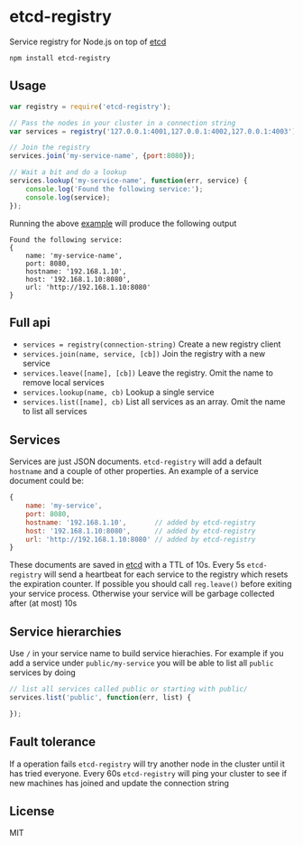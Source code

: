 # etcd-registry

Service registry for Node.js on top of [etcd](https://github.com/coreos/etcd)

	npm install etcd-registry

## Usage

``` js
var registry = require('etcd-registry');

// Pass the nodes in your cluster in a connection string
var services = registry('127.0.0.1:4001,127.0.0.1:4002,127.0.0.1:4003');

// Join the registry
services.join('my-service-name', {port:8080});

// Wait a bit and do a lookup
services.lookup('my-service-name', function(err, service) {
	console.log('Found the following service:');
	console.log(service);
});

```

Running the above [example](https://github.com/mafintosh/etcd-registry/blob/master/example.js) will produce the following output

```
Found the following service:
{
	name: 'my-service-name',
	port: 8080,
	hostname: '192.168.1.10',
	host: '192.168.1.10:8080',
	url: 'http://192.168.1.10:8080'
}
```

## Full api

* `services = registry(connection-string)` Create a new registry client
* `services.join(name, service, [cb])` Join the registry with a new service
* `services.leave([name], [cb])` Leave the registry. Omit the name to remove local services
* `services.lookup(name, cb)` Lookup a single service
* `services.list([name], cb)` List all services as an array. Omit the name to list all services

## Services

Services are just JSON documents. `etcd-registry` will add a default `hostname` and a couple of other properties.
An example of a service document could be:

``` js
{
	name: 'my-service',
	port: 8080,
	hostname: '192.168.1.10',       // added by etcd-registry
	host: '192.168.1.10:8080',      // added by etcd-registry
	url: 'http://192.168.1.10:8080' // added by etcd-registry
}
```

These documents are saved in [etcd](https://github.com/coreos/etcd) with a TTL of 10s.
Every 5s `etcd-registry` will send a heartbeat for each service to the registry which resets the expiration counter.
If possible you should call `reg.leave()` before exiting your service process. Otherwise your service will be garbage collected after (at most) 10s

## Service hierarchies

Use `/` in your service name to build service hierachies.
For example if you add a service under `public/my-service` you will be able to list all `public` services by doing

``` js
// list all services called public or starting with public/
services.list('public', function(err, list) {

});
```

## Fault tolerance

If a operation fails `etcd-registry` will try another node in the cluster until it has tried everyone.
Every 60s `etcd-registry` will ping your cluster to see if new machines has joined and update the connection string

## License

MIT
